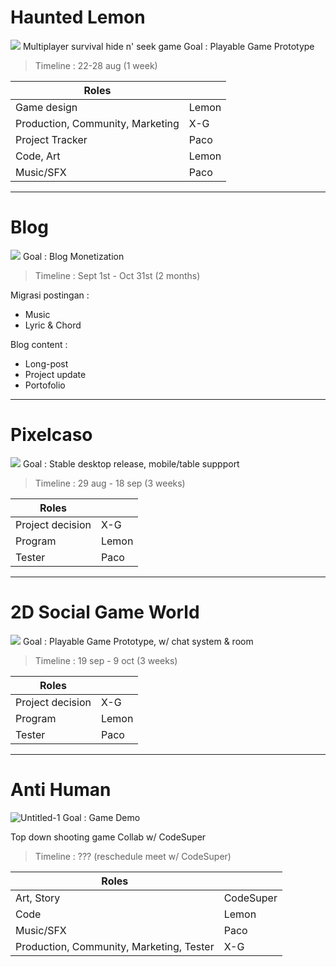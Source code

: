 # Haunted Lemon
<img src="https://1.bp.blogspot.com/-Nhc1pM7eOXQ/X0BiafCtGMI/AAAAAAAANPg/D6deHMMuuccYyDlDq8Mfi-afZwmyPcGBgCLcBGAsYHQ/s100/66773032_877684889258401_3684245117129981952_n.jpg">
Multiplayer survival hide n' seek game
Goal : Playable Game Prototype

> Timeline : 22-28 aug (1 week)

Roles | |
---|---
Game design | Lemon
Production, Community, Marketing | X-G
Project Tracker | Paco
Code, Art | Lemon
Music/SFX | Paco

----
# Blog 
<img src="https://1.bp.blogspot.com/-Nhc1pM7eOXQ/X0BiafCtGMI/AAAAAAAANPg/D6deHMMuuccYyDlDq8Mfi-afZwmyPcGBgCLcBGAsYHQ/s100/66773032_877684889258401_3684245117129981952_n.jpg">
Goal : Blog Monetization

> Timeline : Sept 1st - Oct 31st (2 months)

Migrasi postingan :
- Music
- Lyric & Chord

Blog content :
- Long-post
- Project update
- Portofolio

---
# Pixelcaso 
<img src="https://img.itch.zone/aW1hZ2UvMTEyODAyOC82NTUzNjA2LnBuZw==/347x500/tn%2FUoT.png">
Goal : Stable desktop release, mobile/table suppport

> Timeline : 29 aug - 18 sep (3 weeks)

Roles | |
---|---
Project decision | X-G
Program | Lemon
Tester | Paco

---
# 2D Social Game World 
<img src="https://1.bp.blogspot.com/-Nhc1pM7eOXQ/X0BiafCtGMI/AAAAAAAANPg/D6deHMMuuccYyDlDq8Mfi-afZwmyPcGBgCLcBGAsYHQ/s100/66773032_877684889258401_3684245117129981952_n.jpg">
Goal : Playable Game Prototype, w/ chat system & room

> Timeline : 19 sep - 9 oct (3 weeks)

Roles | |
---|---
Project decision | X-G
Program | Lemon
Tester | Paco

---
# Anti Human 
![Untitled-1](https://user-images.githubusercontent.com/18110223/130320612-a9b6c006-3dab-440a-9d0a-693d5f5a8915.png)
Goal : Game Demo

Top down shooting game
Collab w/ CodeSuper

> Timeline : ??? (reschedule meet w/ CodeSuper)

Roles | |
---|---
Art, Story | CodeSuper
Code | Lemon
Music/SFX | Paco
Production, Community, Marketing, Tester | X-G
